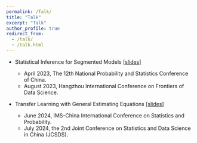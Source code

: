 ```yaml
---
permalink: /Talk/
title: "Talk"
excerpt: "Talk"
author_profile: true
redirect_from: 
  - /talk/
  - /talk.html
---
```


* Statistical Inference for Segmented Models [[slides]](http://hanyan-stat.github.io/files/SRM-Slides.pdf)
  * April 2023, The 12th National Probability and Statistics Conference of China.
  * August 2023, Hangzhou International Conference on Frontiers of Data Science.

* Transfer Learning with General Estimating Equations [[slides]](http://hanyan-stat.github.io/files/TL-Slides.pdf)
  * June 2024, IMS-China International Conference on Statistics and Probability.
  * July 2024, the 2nd Joint Conference on Statistics and Data Science in China (JCSDS).
  
